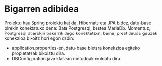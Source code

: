 # Bigarren adibidea
Proiektu hau Spring proiektu bat da, Hibernate eta JPA bidez, datu-base birekin konektatuko dena: Bata Postgresql, bestea MariaDb.
Momentuz, Postgresql dbarekin bakarrik dago konektatzen, baina, prest daude gauzak konekzioa bikoitz hori egon dadin:
- application.properties-en, datu-base bietara konekzioa egiteko propietateak bikoiztu dira. 
- DBConfiguration.java klasean metodoak moldatu dira.
